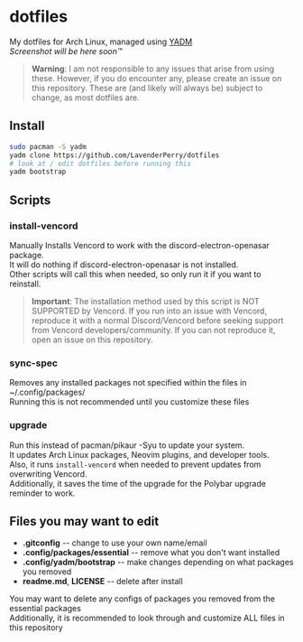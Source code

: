 # dotfiles

My dotfiles for Arch Linux, managed using [YADM](https://yadm.io)\
*Screenshot will be here soon™*

> **Warning**:
> I am not responsible to any issues that arise from using these.
> However, if you do encounter any, please create an issue on this repository.
> These are (and likely will always be) subject to change, as most dotfiles are.

## Install
```sh
sudo pacman -S yadm
yadm clone https://github.com/LavenderPerry/dotfiles
# look at / edit dotfiles before running this
yadm bootstrap
```

## Scripts
### install-vencord
Manually Installs Vencord to work with the discord-electron-openasar package.\
It will do nothing if discord-electron-openasar is not installed.\
Other scripts will call this when needed, so only run it if you want to reinstall.

> **Important**:
> The installation method used by this script is NOT SUPPORTED by Vencord.
> If you run into an issue with Vencord, reproduce it with a normal Discord/Vencord
> before seeking support from Vencord developers/community.
> If you can not reproduce it, open an issue on this repository.

### sync-spec
Removes any installed packages not specified within the files in ~/.config/packages/ \
Running this is not recommended until you customize these files

### upgrade
Run this instead of pacman/pikaur -Syu to update your system.\
It updates Arch Linux packages, Neovim plugins, and developer tools.\
Also, it runs `install-vencord` when needed to prevent updates from overwriting Vencord. \
Additionally, it saves the time of the upgrade for the Polybar upgrade reminder to work.

## Files you may want to edit
* **.gitconfig** -- change to use your own name/email
* **.config/packages/essential** -- remove what you don't want installed
* **.config/yadm/bootstrap** -- make changes depending on what packages you removed
* **readme.md**, **LICENSE** -- delete after install

You may want to delete any configs of packages you removed from the essential packages\
Additionally, it is recommended to look through and customize ALL files in this repository
